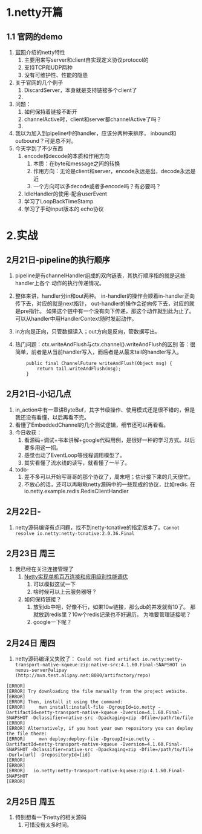 # 1.netty开篇
## 1.1 官网的demo
1.  [官网](https://netty.io/)介绍的netty特性
    1.  主要用来写server和client自实现定义协议protocol的
    2.  支持TCP和UDP两种
    3.  没有可维护性、性能的隐患
2.  关于官网的几个例子
    1.  DiscardServer，本身就是支持链接多个client了
    2.  
3.  问题：
    1.  如何保持着链接不断开
    2.  channelActive时，client和server都channelActive了吗？
    3.  
4.  我以为加入到pipeline中的handler，应该分两种来排序，
    inbound和outbound？可是总不对。
5.  今天学到了不少东西
    1.  encode和decode的本质和作用方向
        1.  本质：在byte和message之间的转换
        2.  作用方向：无论是client和server，encode永远是出，decode永远是近
        3.  一个方向可以多decode或者多encode吗？有必要吗？
    2.  IdleHandler的使用-配合userEvent
    3.  学习了LoopBackTimeStamp
    4.  学习了手动input版本的 echo协议
    
# 2.实战
## 2月21日-pipeline的执行顺序
1.  pipeline是有channelHandler组成的双向链表，其执行顺序指的就是这些handler上各个
    动作的执行传递情况。
2.  整体来讲，handler分in和out两种。
    in-handler的操作会顺着in-handler正向传下去，对应的就是next指针，
    out-handler的操作会逆向传下去，对应的就是pre指针。
    如果这个链中有一个没有向下传递，那这个动作就到此为止了。
    可以从handler中用HandlerContext随时发起动作。
3.  in方向是正向，只管数据读入；out方向是反向，管数据写出。
4.  热门问题：ctx.writeAndFlush与ctx.channel().writeAndFlush的区别
    答：很简单，前者是从当前handler写入，而后者是从最末tail的handler写入。
    
    ```
        public final ChannelFuture writeAndFlush(Object msg) {
            return tail.writeAndFlush(msg);
        }
    ```
## 2月21日-小记几点
1.  in_action中有一章讲ByteBuf，其字节级操作、使用模式还是很不错的，但是我还没有看懂，以后再看不完。
2.  看懂了EmbeddedChannel的几个测试逻辑，细节还可以再看看。
3.  今日收获：
    1.  看源码+调试+书本讲解+google代码用例，是很好一种的学习方式。以后要多用这一招。
    2.  感觉也动了EventLoop等线程调用模型了。
    3.  其实看懂了流水线的读写，就看懂了一半了。
4.  todo-
    1.  差不多可以开始写哥哥的那个协议了，周末吧；估计接下来的几天很忙。
    2.  不放心的话，还可以再瞅瞅netty源码中的一些现成的协议，比如redis.
        在 io.netty.example.redis.RedisClientHandler
        
## 2月22日-
1.  netty源码编译有点问题，找不到netty-tcnative的指定版本了。`Cannot resolve io.netty:netty-tcnative:2.0.36.Final`

## 2月23日 周三
1.  我已经在关注连接管理了
    1.  [Netty实现单机百万连接和应用级别性能调优](https://blog.csdn.net/qq_33458621/article/details/98775406?utm_medium=distribute.pc_relevant.none-task-blog-baidujs_title-2&spm=1001.2101.3001.4242)
        1.  可以模拟这试一下
        2.  啥时候可以上云服务器呀？
    2.  如何保持链接？
        1.  放到db中吧，好像不行，如果10w链接，那么db的并发就有10了。
            那就放到redis里？10w个redis记录也不好遍历。
            为啥要管理链接呢？
        2.  google一下呢？

## 2月24日 周四
1.  netty源码编译又失败了：
    `Could not find artifact io.netty:netty-transport-native-kqueue:zip:native-src:4.1.60.Final-SNAPSHOT in nexus-server@alipay (http://mvn.test.alipay.net:8080/artifactory/repo)`
    
```
[ERROR] 
[ERROR] Try downloading the file manually from the project website.
[ERROR] 
[ERROR] Then, install it using the command: 
[ERROR]     mvn install:install-file -DgroupId=io.netty -DartifactId=netty-transport-native-kqueue -Dversion=4.1.60.Final-SNAPSHOT -Dclassifier=native-src -Dpackaging=zip -Dfile=/path/to/file
[ERROR] 
[ERROR] Alternatively, if you host your own repository you can deploy the file there: 
[ERROR]     mvn deploy:deploy-file -DgroupId=io.netty -DartifactId=netty-transport-native-kqueue -Dversion=4.1.60.Final-SNAPSHOT -Dclassifier=native-src -Dpackaging=zip -Dfile=/path/to/file -Durl=[url] -DrepositoryId=[id]
[ERROR] 
[ERROR] 
[ERROR]   io.netty:netty-transport-native-kqueue:zip:4.1.60.Final-SNAPSHOT
[ERROR] 
```

## 2月25日 周五
1.  特别想看一下netty的相关源码
    1.  可惜没有太多时间。
